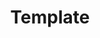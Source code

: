 ---
layout: company
title: Template
published: false

logo: /assets/images/company_logo-template.png

tags: 
    Relocation Support: Visa Sponsorship
    International: Hires Foreigners
    Work Environment: 
        - B2B 
        - In-house Product 
        - Startup
    other: Python Rust Backend Engineering Eng-Other

work:
      ticket_restaurant: true
      contract type: CDI
      creche_dentreprise: true
      teletravail: 2d/week
      rtt: true
      eparnage: false

perks: 
    - name: "Employee stock option plan"
      value: false
    - name: New tech Gear
      value: false
    - name: Free drinks
      value: false
    - name: Renumeration based on experience
      value: false
    - name: Complete health and social insurance
      value: false
    - name: CSE
      value: false
    - name: Public transport reimpursement
      value: partially
    - name: Conference events
      value: false
    - name: Annual leave 
      value: 5w
      
international:
      language_policy_french: required
      language_policy_english: no information

founded_in: N/A
employees: 70+
location:
    address: Garden Space, 240 Rue Evariste Galois 
    city: Biot, France

url: https://www.instant-system.com/
description: >
    A pioneer and leader in Platform-as-a-Service (PaaS) solutions, designing 
    applications that allow users to choose from various mobility options for 
    their journeys.
mission: >
    To enable digital mobility-focused solutions and develop innovative 
    MaaS platforms that simplify urban mobility.
problem_solving: >
    Developing applications that integrate multiple transportation modes, 
    allowing users to plan, book, and pay for various mobility services in one place. 
    Helping cities and transport authorities optimize their mobility services.
commitment: >
    To generate virtuous mobility patterns, create more efficient travel combinations, 
    and help cities better understand and meet mobility needs.
language_policy: Not specified, likely French and English
specialties:
    - Mobility-as-a-Service (MaaS) platforms
    - Real-time mobility centers
    - Multimodal journey planning
    - B2C mobility strategies
key_facts:
    - Over 1,500,000 users
    - 100,000,000 kms travelled via their apps
    - 89% app retention rate
    - 100 B2B customers at country level
financials:
    - Raised €8 million in 2021 for European and international expansion
culture: >
    Emphasizes innovation and collaboration with research institutions like INRIA. 
    Focuses on user-centric solutions and environmental aspects of urban mobility.
key_products_services:
    - Multimodal journey planning apps
    - Real-time mobility centers (Instant Hub)
    - B2C mobility strategies for clients
    - Data analytics for mobility optimization
notable_projects:
    - Appli STAR for Rennes
    - ViaNavigo for Ile de France mobility
    - Sibra for Annecy
    - Partnership with BNP Paribas group through Arval

---